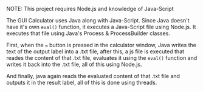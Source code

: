 NOTE: This project requires Node.js and knowledge of Java-Script

The GUI Calculator uses Java along with Java-Script. Since Java doesn't have it's own `eval()` function, it executes a Java-Script file using Node.js. It executes that file using Java's Process & ProcessBuilder
classes.

First, when the `=` button is pressed in the calculator window, Java writes the text of the output label into a .txt file, after this, a js file is executed that reades the content of that .txt file, evaluates it using the `eval()` function and writes it back into the .txt file, all of this using Node.js.

And finally, java again reads the evaluated content of that .txt file and outputs it in the result label, all of this is done using threads.
